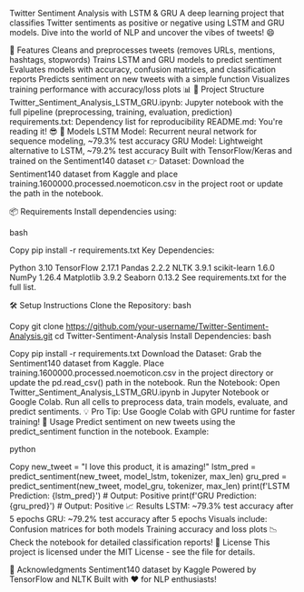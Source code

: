 Twitter Sentiment Analysis with LSTM & GRU
A deep learning project that classifies Twitter sentiments as positive or negative using LSTM and GRU models. Dive into the world of NLP and uncover the vibes of tweets! 😄

🚀 Features
Cleans and preprocesses tweets (removes URLs, mentions, hashtags, stopwords)
Trains LSTM and GRU models to predict sentiment
Evaluates models with accuracy, confusion matrices, and classification reports
Predicts sentiment on new tweets with a simple function
Visualizes training performance with accuracy/loss plots 📊
📂 Project Structure
Twitter_Sentiment_Analysis_LSTM_GRU.ipynb: Jupyter notebook with the full pipeline (preprocessing, training, evaluation, prediction)
requirements.txt: Dependency list for reproducibility
README.md: You're reading it! 😎
🧠 Models
LSTM Model: Recurrent neural network for sequence modeling, ~79.3% test accuracy
GRU Model: Lightweight alternative to LSTM, ~79.2% test accuracy
Built with TensorFlow/Keras and trained on the Sentiment140 dataset
👉 Dataset: Download the Sentiment140 dataset from Kaggle and place training.1600000.processed.noemoticon.csv in the project root or update the path in the notebook.

📦 Requirements
Install dependencies using:

bash

Copy
pip install -r requirements.txt
Key Dependencies:

Python 3.10
TensorFlow 2.17.1
Pandas 2.2.2
NLTK 3.9.1
scikit-learn 1.6.0
NumPy 1.26.4
Matplotlib 3.9.2
Seaborn 0.13.2
See requirements.txt for the full list.

🛠️ Setup Instructions
Clone the Repository:
bash

Copy
git clone https://github.com/your-username/Twitter-Sentiment-Analysis.git
cd Twitter-Sentiment-Analysis
Install Dependencies:
bash

Copy
pip install -r requirements.txt
Download the Dataset:
Grab the Sentiment140 dataset from Kaggle.
Place training.1600000.processed.noemoticon.csv in the project directory or update the pd.read_csv() path in the notebook.
Run the Notebook:
Open Twitter_Sentiment_Analysis_LSTM_GRU.ipynb in Jupyter Notebook or Google Colab.
Run all cells to preprocess data, train models, evaluate, and predict sentiments.
💡 Pro Tip: Use Google Colab with GPU runtime for faster training!
🎯 Usage
Predict sentiment on new tweets using the predict_sentiment function in the notebook. Example:

python

Copy
new_tweet = "I love this product, it is amazing!"
lstm_pred = predict_sentiment(new_tweet, model_lstm, tokenizer, max_len)
gru_pred = predict_sentiment(new_tweet, model_gru, tokenizer, max_len)
print(f'LSTM Prediction: {lstm_pred}')  # Output: Positive
print(f'GRU Prediction: {gru_pred}')  # Output: Positive
📈 Results
LSTM: ~79.3% test accuracy after 5 epochs
GRU: ~79.2% test accuracy after 5 epochs
Visuals include:
Confusion matrices for both models
Training accuracy and loss plots 📉
Check the notebook for detailed classification reports!
📜 License
This project is licensed under the MIT License - see the  file for details.

🙌 Acknowledgments
Sentiment140 dataset by Kaggle
Powered by TensorFlow and NLTK
Built with ❤️ for NLP enthusiasts!
